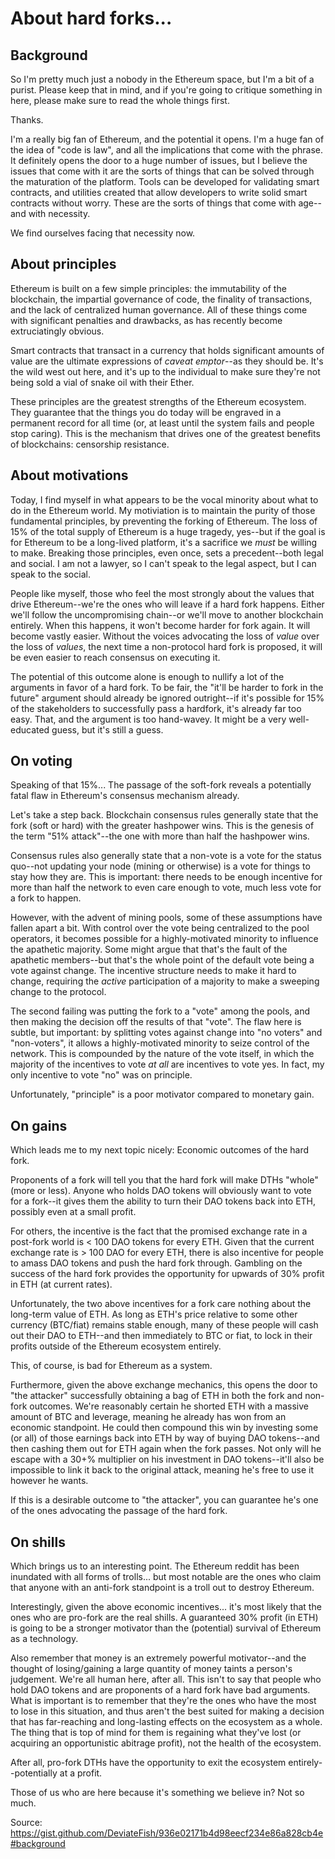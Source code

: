 
# About hard forks...

## Background

So I'm pretty much just a nobody in the Ethereum space, but I'm a bit of a purist.  Please keep that in mind, and if you're going to critique something in here, please make sure to read the whole things first.

Thanks.

I'm a really big fan of Ethereum, and the potential it opens.  I'm a huge fan of the idea of "code is law", and all the implications that come with the phrase.  It definitely opens the door to a huge number of issues, but I believe the issues that come with it are the sorts of things that can be solved through the maturation of the platform.  Tools can be developed for validating smart contracts, and utilities created that allow developers to write solid smart contracts without worry.  These are the sorts of things that come with age--and with necessity.

We find ourselves facing that necessity now.

## About principles

Ethereum is built on a few simple principles:  the immutability of the blockchain, the impartial governance of code, the finality of transactions, and the lack of centralized human governance.  All of these things come with significant penalties and drawbacks, as has recently become extruciatingly obvious.

Smart contracts that transact in a currency that holds significant amounts of value are the ultimate expressions of _caveat emptor_--as they should be.  It's the wild west out here, and it's up to the individual to make sure they're not being sold a vial of snake oil with their Ether.

These principles are the greatest strengths of the Ethereum ecosystem.  They guarantee that the things you do today will be engraved in a permanent record for all time (or, at least until the system fails and people stop caring).  This is the mechanism that drives one of the greatest benefits of blockchains: censorship resistance.

## About motivations

Today, I find myself in what appears to be the vocal minority about what to do in the Ethereum world.  My motiviation is to maintain the purity of those fundamental principles, by preventing the forking of Ethereum.  The loss of 15% of the total supply of Ethereum is a huge tragedy, yes--but if the goal is for Ethereum to be a long-lived platform, it's a sacrifice we _must_ be willing to make.  Breaking those principles, even once, sets a precedent--both legal and social.  I am not a lawyer, so I can't speak to the legal aspect, but I can speak to the social.

People like myself, those who feel the most strongly about the values that drive Ethereum--we're the ones who will leave if a hard fork happens.  Either we'll follow the uncompromising chain--or we'll move to another blockchain entirely.  When this happens, it won't become harder for fork again.  It will become vastly easier.  Without the voices advocating the loss of _value_ over the loss of _values_, the next time a non-protocol hard fork is proposed, it will be even easier to reach consensus on executing it.

The potential of this outcome alone is enough to nullify a lot of the arguments in favor of a hard fork.  To be fair, the "it'll be harder to fork in the future" argument should already be ignored outright--if it's possible for 15% of the stakeholders to successfully pass a hardfork, it's already far too easy.  That, and the argument is too hand-wavey.  It might be a very well-educated guess, but it's still a guess.

## On voting

Speaking of that 15%...  The passage of the soft-fork reveals a potentially fatal flaw in Ethereum's consensus mechanism already.

Let's take a step back.  Blockchain consensus rules generally state that the fork (soft or hard) with the greater hashpower wins.  This is the genesis of the term "51% attack"--the one with more than half the hashpower wins.

Consensus rules also generally state that a non-vote is a vote for the status quo--not updating your node (mining or otherwise) is a vote for things to stay how they are.  This is important:  there needs to be enough incentive for more than half the network to even care enough to vote, much less vote for a fork to happen.

However, with the advent of mining pools, some of these assumptions have fallen apart a bit.  With control over the vote being centralized to the pool operators, it becomes possible for a highly-motivated minority to influence the apathetic majority.  Some might argue that that's the fault of the apathetic members--but that's the whole point of the default vote being a vote against change.  The incentive structure needs to make it hard to change, requiring the _active_ participation of a majority to make a sweeping change to the protocol.

The second failing was putting the fork to a "vote" among the pools, and then making the decision off the results of that "vote".  The flaw here is subtle, but important: by splitting votes against change into "no voters" and "non-voters", it allows a highly-motivated minority to seize control of the network.  This is compounded by the nature of the vote itself, in which the majority of the incentives to vote _at all_ are incentives to vote yes.  In fact, my only incentive to vote "no" was on principle.

Unfortunately, "principle" is a poor motivator compared to monetary gain.

## On gains

Which leads me to my next topic nicely:  Economic outcomes of the hard fork.

Proponents of a fork will tell you that the hard fork will make DTHs "whole" (more or less).  Anyone who holds DAO tokens will obviously want to vote for a fork--it gives them the ability to turn their DAO tokens back into ETH, possibly even at a small profit.

For others, the incentive is the fact that the promised exchange rate in a post-fork world is < 100 DAO tokens for every ETH.  Given that the current exchange rate is > 100 DAO for every ETH, there is also incentive for people to amass DAO tokens and push the hard fork through.  Gambling on the success of the hard fork provides the opportunity for upwards of 30% profit in ETH (at current rates).

Unfortunately, the two above incentives for a fork care nothing about the long-term value of ETH.  As long as ETH's price relative to some other currency (BTC/fiat) remains stable enough, many of these people will cash out their DAO to ETH--and then immediately to BTC or fiat, to lock in their profits outside of the Ethereum ecosystem entirely.

This, of course, is bad for Ethereum as a system.

Furthermore, given the above exchange mechanics, this opens the door to "the attacker" successfully obtaining a bag of ETH in both the fork and non-fork outcomes.  We're reasonably certain he shorted ETH with a massive amount of BTC and leverage, meaning he already has won from an economic standpoint.  He could then compound this win by investing some (or all) of those earnings back into ETH by way of buying DAO tokens--and then cashing them out for ETH again when the fork passes.  Not only will he escape with a 30+% multiplier on his investment in DAO tokens--it'll also be impossible to link it back to the original attack, meaning he's free to use it however he wants.

If this is a desirable outcome to "the attacker", you can guarantee he's one of the ones advocating the passage of the hard fork.

## On shills

Which brings us to an interesting point.  The Ethereum reddit has been inundated with all forms of trolls... but most notable are the ones who claim that anyone with an anti-fork standpoint is a troll out to destroy Ethereum.

Interestingly, given the above economic incentives... it's most likely that the ones who are pro-fork are the real shills.  A guaranteed 30% profit (in ETH) is going to be a stronger motivator than the (potential) survival of Ethereum as a technology.

Also remember that money is an extremely powerful motivator--and the thought of losing/gaining a large quantity of money taints a person's judgement.  We're all human here, after all.  This isn't to say that people who hold DAO tokens and are proponents of a hard fork have bad arguments.  What is important is to remember that they're the ones who have the most to lose in this situation, and thus aren't the best suited for making a decision that has far-reaching and long-lasting effects on the ecosystem as a whole.  The thing that is top of mind for them is regaining what they've lost (or acquiring an opportunistic abitrage profit), not the health of the ecosystem.

After all, pro-fork DTHs have the opportunity to exit the ecosystem entirely--potentially at a profit.

Those of us who are here because it's something we believe in?  Not so much.

Source: https://gist.github.com/DeviateFish/936e02171b4d98eecf234e86a828cb4e#background

